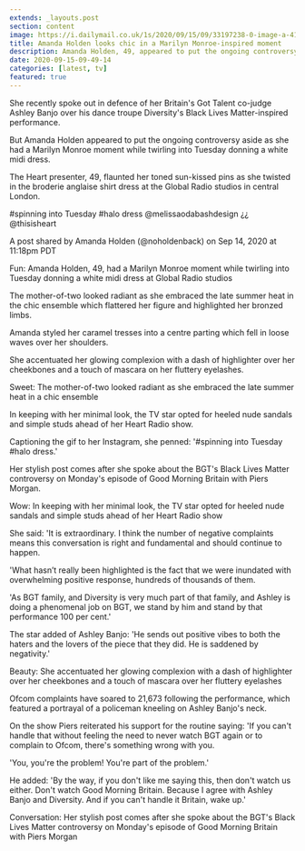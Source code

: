 ```yaml
---
extends: _layouts.post
section: content
image: https://i.dailymail.co.uk/1s/2020/09/15/09/33197238-0-image-a-41_1600159119798.jpg 
title: Amanda Holden looks chic in a Marilyn Monroe-inspired moment 
description: Amanda Holden, 49, appeared to put the ongoing controversy aside as she had a Marilyn Monroe moment while twirling into Tuesday donning a white midi dress. 
date: 2020-09-15-09-49-14 
categories: [latest, tv] 
featured: true 
--- 
```

She recently spoke out in defence of her Britain's Got Talent co-judge Ashley Banjo over his dance troupe Diversity's Black Lives Matter-inspired performance. 

But Amanda Holden appeared to put the ongoing controversy aside as she had a Marilyn Monroe moment while twirling into Tuesday donning a white midi dress. 

The Heart presenter, 49, flaunted her toned sun-kissed pins as she twisted in the broderie anglaise shirt dress at the Global Radio studios in central London. 

 #spinning into Tuesday #halo dress @melissaodabashdesign ¿¿ @thisisheart

A post shared by  Amanda Holden (@noholdenback) on Sep 14, 2020 at 11:18pm PDT

Fun: Amanda Holden, 49, had a Marilyn Monroe moment while twirling into Tuesday donning a white midi dress at Global Radio studios 

The mother-of-two looked radiant as she embraced the late summer heat in the chic ensemble which flattered her figure and highlighted her bronzed limbs. 

Amanda styled her caramel tresses into a centre parting which fell in loose waves over her shoulders. 

She accentuated her glowing complexion with a dash of highlighter over her cheekbones and a touch of mascara on her fluttery eyelashes.  

Sweet: The mother-of-two looked radiant as she embraced the late summer heat in a chic ensemble 

In keeping with her minimal look, the TV star opted for heeled nude sandals and simple studs ahead of her Heart Radio show. 

Captioning the gif to her Instagram, she penned: '#spinning into Tuesday #halo dress.'    

Her stylish post comes after she spoke about the BGT's Black Lives Matter controversy on Monday's episode of Good Morning Britain with Piers Morgan. 

Wow: In keeping with her minimal look, the TV star opted for heeled nude sandals and simple studs ahead of her Heart Radio show

She said: 'It is extraordinary. I think the number of negative complaints means this conversation is right and fundamental and should continue to happen. 

'What hasn’t really been highlighted is the fact that we were inundated with overwhelming positive response, hundreds of thousands of them.

'As BGT family, and Diversity is very much part of that family, and Ashley is doing a phenomenal job on BGT, we stand by him and stand by that performance 100 per cent.'

The star added of Ashley Banjo: 'He sends out positive vibes to both the haters and the lovers of the piece that they did. He is saddened by negativity.'

Beauty: She accentuated her glowing complexion with a dash of highlighter over her cheekbones and a touch of mascara over her fluttery eyelashes

Ofcom complaints have soared to 21,673 following the performance, which featured a portrayal of a policeman kneeling on Ashley Banjo's neck. 

On the show Piers reiterated his support for the routine saying: 'If you can't handle that without feeling the need to never watch BGT again or to complain to Ofcom, there's something wrong with you. 

'You, you're the problem! You're part of the problem.'

He added: 'By the way, if you don't like me saying this, then don't watch us either. Don't watch Good Morning Britain. Because I agree with Ashley Banjo and Diversity. And if you can't handle it Britain, wake up.' 

Conversation: Her stylish post comes after she spoke about the BGT's Black Lives Matter controversy on Monday's episode of Good Morning Britain with Piers Morgan

